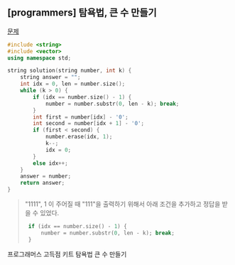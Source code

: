 ## [programmers] 탐욕법, 큰 수 만들기

[문제](https://programmers.co.kr/learn/courses/30/lessons/42883#)



```c++
#include <string>
#include <vector>
using namespace std;

string solution(string number, int k) {
	string answer = "";
	int idx = 0, len = number.size();
	while (k > 0) {
        if (idx == number.size() - 1) {
			number = number.substr(0, len - k); break;
		}
		int first = number[idx] - '0';
		int second = number[idx + 1] - '0';
		if (first < second) {
			number.erase(idx, 1);
			k--;
			idx = 0;
		}
		else idx++;
	}
	answer = number;
	return answer;
}
```

> "1111", 1 이 주어질 때 "111"을 출력하기 위해서 아래 조건을 추가하고 정답을 받을 수 있었다.
>
> ```c++
>  if (idx == number.size() - 1) {
>      number = number.substr(0, len - k); break;
>  }
> ```





프로그래머스 고득점 키트 탐욕법 큰 수 만들기

